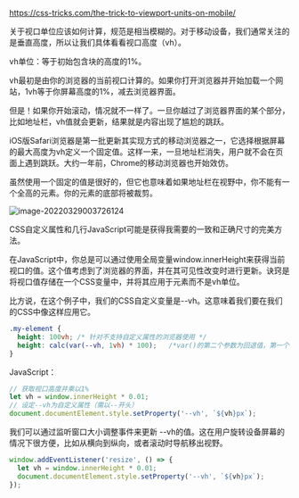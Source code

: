 <https://css-tricks.com/the-trick-to-viewport-units-on-mobile/>

关于视口单位应该如何计算，规范是相当模糊的。对于移动设备，我们通常关注的是垂直高度，所以让我们具体看看视口高度（vh）。

vh单位：等于初始包含块的高度的1%。

vh最初是由你的浏览器的当前视口计算的。如果你打开浏览器并开始加载一个网站，1vh等于你屏幕高度的1%，减去浏览器界面。

但是！如果你开始滚动，情况就不一样了。一旦你越过了浏览器界面的某个部分，比如地址栏，vh值就会更新，结果就是内容出现了尴尬的跳跃。

iOS版Safari浏览器是第一批更新其实现方式的移动浏览器之一，它选择根据屏幕的最大高度为vh定义一个固定值。这样一来，一旦地址栏消失，用户就不会在页面上遇到跳跃。大约一年前，Chrome的移动浏览器也开始效仿。

虽然使用一个固定的值是很好的，但它也意味着如果地址栏在视野中，你不能有一个全高的元素。你的元素的底部将被裁剪。

![image-20220329003726124](http://picgo.chanwe.top/202204121729904.png)

CSS自定义属性和几行JavaScript可能是获得我需要的一致和正确尺寸的完美方法。

在JavaScript中，你总是可以通过使用全局变量window.innerHeight来获得当前视口的值。这个值考虑到了浏览器的界面，并在其可见性改变时进行更新。诀窍是将视口值存储在一个CSS变量中，并将其应用于元素而不是vh单位。

比方说，在这个例子中，我们的CSS自定义变量是--vh。这意味着我们要在我们的CSS中像这样应用它。

```css
.my-element {
  height: 100vh; /* 针对不支持自定义属性的浏览器使用 */
  height: calc(var(--vh, 1vh) * 100);	/*var()的第二个参数为回退值，第一个参数无效时使用*/
}
```

JavaScript：

```javascript
// 获取视口高度并乘以1%
let vh = window.innerHeight * 0.01;
// 设定--vh为自定义属性（需以--开头）
document.documentElement.style.setProperty('--vh', `${vh}px`);
```

我们可以通过监听窗口大小调整事件来更新 --vh的值。这在用户旋转设备屏幕的情况下很方便，比如从横向到纵向，或者滚动时导航移出视野。

```javascript
window.addEventListener('resize', () => {
  let vh = window.innerHeight * 0.01;
  document.documentElement.style.setProperty('--vh', `${vh}px`);
});
```